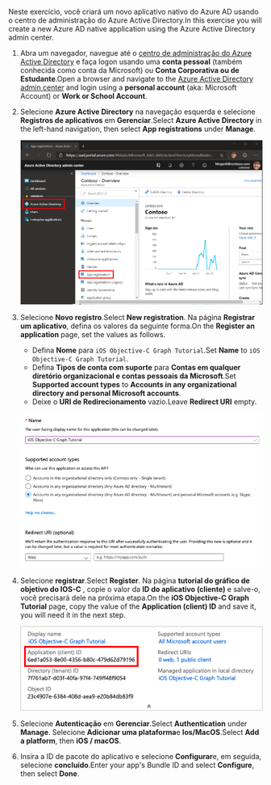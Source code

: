 <!-- markdownlint-disable MD002 MD041 -->

<span data-ttu-id="9245f-101">Neste exercício, você criará um novo aplicativo nativo do Azure AD usando o centro de administração do Azure Active Directory.</span><span class="sxs-lookup"><span data-stu-id="9245f-101">In this exercise you will create a new Azure AD native application using the Azure Active Directory admin center.</span></span>

1. <span data-ttu-id="9245f-102">Abra um navegador, navegue até o [centro de administração do Azure Active Directory](https://aad.portal.azure.com) e faça logon usando uma **conta pessoal** (também conhecida como conta da Microsoft) ou **Conta Corporativa ou de Estudante**.</span><span class="sxs-lookup"><span data-stu-id="9245f-102">Open a browser and navigate to the [Azure Active Directory admin center](https://aad.portal.azure.com) and login using a **personal account** (aka: Microsoft Account) or **Work or School Account**.</span></span>

1. <span data-ttu-id="9245f-103">Selecione **Azure Active Directory** na navegação esquerda e selecione **Registros de aplicativos** em **Gerenciar**.</span><span class="sxs-lookup"><span data-stu-id="9245f-103">Select **Azure Active Directory** in the left-hand navigation, then select **App registrations** under **Manage**.</span></span>

    ![<span data-ttu-id="9245f-104">Uma captura de tela dos registros de aplicativo</span><span class="sxs-lookup"><span data-stu-id="9245f-104">A screenshot of the App registrations</span></span> ](./images/aad-portal-app-registrations.png)

1. <span data-ttu-id="9245f-105">Selecione **Novo registro**.</span><span class="sxs-lookup"><span data-stu-id="9245f-105">Select **New registration**.</span></span> <span data-ttu-id="9245f-106">Na página **Registrar um aplicativo**, defina os valores da seguinte forma.</span><span class="sxs-lookup"><span data-stu-id="9245f-106">On the **Register an application** page, set the values as follows.</span></span>

    - <span data-ttu-id="9245f-107">Defina **Nome** para `iOS Objective-C Graph Tutorial`.</span><span class="sxs-lookup"><span data-stu-id="9245f-107">Set **Name** to `iOS Objective-C Graph Tutorial`.</span></span>
    - <span data-ttu-id="9245f-108">Defina **Tipos de conta com suporte** para **Contas em qualquer diretório organizacional e contas pessoais da Microsoft**.</span><span class="sxs-lookup"><span data-stu-id="9245f-108">Set **Supported account types** to **Accounts in any organizational directory and personal Microsoft accounts**.</span></span>
    - <span data-ttu-id="9245f-109">Deixe o **URI de Redirecionamento** vazio.</span><span class="sxs-lookup"><span data-stu-id="9245f-109">Leave **Redirect URI** empty.</span></span>

    ![Uma captura de tela da página registrar um aplicativo](./images/aad-register-an-app.png)

1. <span data-ttu-id="9245f-111">Selecione **registrar**.</span><span class="sxs-lookup"><span data-stu-id="9245f-111">Select **Register**.</span></span> <span data-ttu-id="9245f-112">Na página **tutorial do gráfico de objetivo do IOS-C** , copie o valor da **ID do aplicativo (cliente)** e salve-o, você precisará dele na próxima etapa.</span><span class="sxs-lookup"><span data-stu-id="9245f-112">On the **iOS Objective-C Graph Tutorial** page, copy the value of the **Application (client) ID** and save it, you will need it in the next step.</span></span>

    ![Uma captura de tela da ID do aplicativo do novo registro de aplicativo](./images/aad-application-id.png)

1. <span data-ttu-id="9245f-114">Selecione **Autenticação** em **Gerenciar**.</span><span class="sxs-lookup"><span data-stu-id="9245f-114">Select **Authentication** under **Manage**.</span></span> <span data-ttu-id="9245f-115">Selecione **Adicionar uma plataforma**e **Ios/MacOS**.</span><span class="sxs-lookup"><span data-stu-id="9245f-115">Select **Add a platform**, then **iOS / macOS**.</span></span>

1. <span data-ttu-id="9245f-116">Insira a ID de pacote do aplicativo e selecione **Configurar**e, em seguida, selecione **concluído**.</span><span class="sxs-lookup"><span data-stu-id="9245f-116">Enter your app's Bundle ID and select **Configure**, then select **Done**.</span></span>
